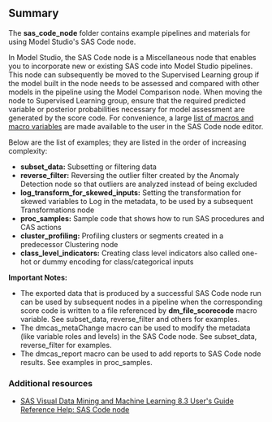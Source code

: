 ## Summary

The **sas_code_node** folder contains example pipelines and materials for using Model Studio's SAS Code node.

In Model Studio, the SAS Code node is a Miscellaneous node that enables you to incorporate new or existing SAS code into Model Studio pipelines. This node can subsequently be moved to the Supervised Learning group if the model built in the node needs to be assessed and compared with other models in the pipeline using the Model Comparison node. When moving the node to Supervised Learning group, ensure that the required predicted variable or posterior probabilities necessary for model assessment are generated by the score code. For convenience, a large [list of macros and macro variables](https://go.documentation.sas.com/?cdcId=vdmmlcdc&cdcVersion=8.3&docsetId=vdmmlref&docsetTarget=n1jewxtohvdh8vn15m6rzkndovvu.htm&locale=en) are made available to the user in the SAS Code node editor.

Below are the list of examples; they are listed in the order of increasing complexity:
- **subset_data:** Subsetting or filtering data 
- **reverse_filter:** Reversing the outlier filter created by the Anomaly Detection node so that outliers are analyzed instead of being excluded
- **log_transform_for_skewed_inputs:** Setting the transformation for skewed variables to Log in the metadata, to be used by a subsequent Transformations node
- **proc_samples:** Sample code that shows how to run SAS procedures and CAS actions
- **cluster_profiling:** Profiling clusters or segments created in a predecessor Clustering node
- **class_level_indicators:** Creating class level indicators also called one-hot or dummy encoding for class/categorical inputs

**Important Notes:** 
- The exported data that is produced by a successful SAS Code node run can be used by subsequent nodes in a pipeline when the corresponding score code is written to a file referenced by **dm_file_scorecode** macro variable. See subset_data, reverse_filter and others for examples.
- The dmcas_metaChange macro can be used to modify the metadata (like variable roles and levels) in the SAS Code node. See subset_data, reverse_filter for examples.
- The dmcas_report macro can be used to add reports to SAS Code node results. See examples in proc_samples.

### Additional resources
- [SAS Visual Data Mining and Machine Learning 8.3 User's Guide Reference Help: SAS Code node](https://go.documentation.sas.com/?cdcId=vdmmlcdc&cdcVersion=8.3&docsetId=vdmmlref&docsetTarget=n1tel4vhrsqnorn14imelpnu7a87.htm&locale=en)
